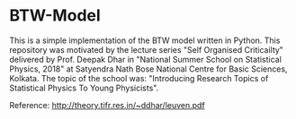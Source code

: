 # BTW-Model
This is a simple implementation of the BTW model written in Python. This repository was motivated by the lecture series "Self Organised Criticailty" delivered by Prof. Deepak Dhar in "National Summer School on Statistical Physics, 2018" at Satyendra Nath Bose National Centre for Basic Sciences, Kolkata. The topic of the school was: "Introducing Research Topics of Statistical Physics To Young Physicists".

Reference: http://theory.tifr.res.in/~ddhar/leuven.pdf
